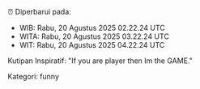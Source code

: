 ⏰ Diperbarui pada:
- WIB: Rabu, 20 Agustus 2025 02.22.24 UTC
- WITA: Rabu, 20 Agustus 2025 03.22.24 UTC
- WIT: Rabu, 20 Agustus 2025 04.22.24 UTC

Kutipan Inspiratif:
"If you are player then Im the GAME."


Kategori: funny

